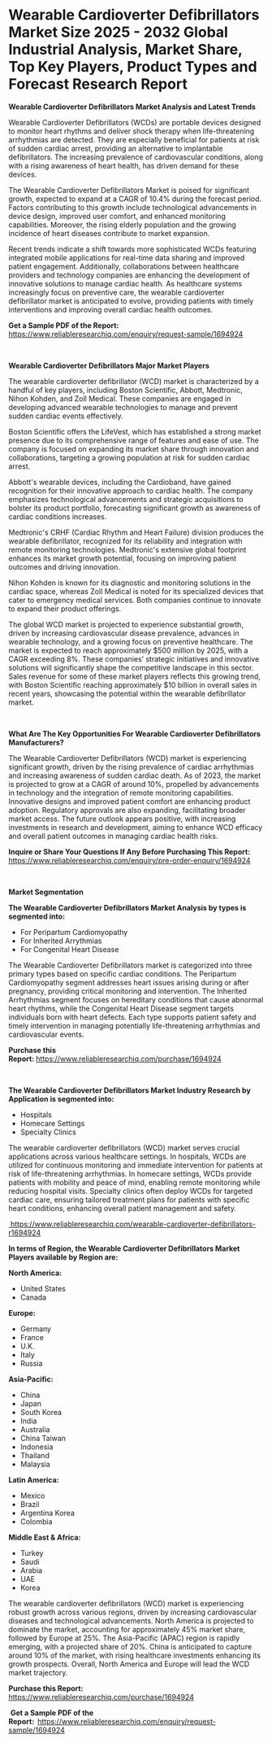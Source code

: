<p><h1>Wearable Cardioverter Defibrillators Market Size 2025 - 2032 Global Industrial Analysis, Market Share, Top Key Players, Product Types and Forecast Research Report</h1></p><p><strong>Wearable Cardioverter Defibrillators Market Analysis and Latest Trends</strong></p>
<p><p>Wearable Cardioverter Defibrillators (WCDs) are portable devices designed to monitor heart rhythms and deliver shock therapy when life-threatening arrhythmias are detected. They are especially beneficial for patients at risk of sudden cardiac arrest, providing an alternative to implantable defibrillators. The increasing prevalence of cardiovascular conditions, along with a rising awareness of heart health, has driven demand for these devices.</p><p>The Wearable Cardioverter Defibrillators Market is poised for significant growth, expected to expand at a CAGR of 10.4% during the forecast period. Factors contributing to this growth include technological advancements in device design, improved user comfort, and enhanced monitoring capabilities. Moreover, the rising elderly population and the growing incidence of heart diseases contribute to market expansion.</p><p>Recent trends indicate a shift towards more sophisticated WCDs featuring integrated mobile applications for real-time data sharing and improved patient engagement. Additionally, collaborations between healthcare providers and technology companies are enhancing the development of innovative solutions to manage cardiac health. As healthcare systems increasingly focus on preventive care, the wearable cardioverter defibrillator market is anticipated to evolve, providing patients with timely interventions and improving overall cardiac health outcomes.</p></p>
<p><strong>Get a Sample PDF of the Report:&nbsp;</strong> <a href="https://www.reliableresearchiq.com/enquiry/request-sample/1694924?utm_campaign=904&utm_medium=2&utm_source=Github&utm_content=ia&utm_term=13042025&utm_id=wearable-cardioverter-defibrillators">https://www.reliableresearchiq.com/enquiry/request-sample/1694924</a></p>
<p>&nbsp;</p>
<p><strong>Wearable Cardioverter Defibrillators Major Market Players</strong></p>
<p><p>The wearable cardioverter defibrillator (WCD) market is characterized by a handful of key players, including Boston Scientific, Abbott, Medtronic, Nihon Kohden, and Zoll Medical. These companies are engaged in developing advanced wearable technologies to manage and prevent sudden cardiac events effectively.</p><p>Boston Scientific offers the LifeVest, which has established a strong market presence due to its comprehensive range of features and ease of use. The company is focused on expanding its market share through innovation and collaborations, targeting a growing population at risk for sudden cardiac arrest.</p><p>Abbott's wearable devices, including the Cardioband, have gained recognition for their innovative approach to cardiac health. The company emphasizes technological advancements and strategic acquisitions to bolster its product portfolio, forecasting significant growth as awareness of cardiac conditions increases.</p><p>Medtronic's CRHF (Cardiac Rhythm and Heart Failure) division produces the wearable defibrillator, recognized for its reliability and integration with remote monitoring technologies. Medtronic's extensive global footprint enhances its market growth potential, focusing on improving patient outcomes and driving innovation.</p><p>Nihon Kohden is known for its diagnostic and monitoring solutions in the cardiac space, whereas Zoll Medical is noted for its specialized devices that cater to emergency medical services. Both companies continue to innovate to expand their product offerings.</p><p>The global WCD market is projected to experience substantial growth, driven by increasing cardiovascular disease prevalence, advances in wearable technology, and a growing focus on preventive healthcare. The market is expected to reach approximately $500 million by 2025, with a CAGR exceeding 8%. These companies’ strategic initiatives and innovative solutions will significantly shape the competitive landscape in this sector. Sales revenue for some of these market players reflects this growing trend, with Boston Scientific reaching approximately $10 billion in overall sales in recent years, showcasing the potential within the wearable defibrillator market.</p></p>
<p>&nbsp;</p>
<p><strong>What Are The Key Opportunities For Wearable Cardioverter Defibrillators Manufacturers?</strong></p>
<p><p>The Wearable Cardioverter Defibrillators (WCD) market is experiencing significant growth, driven by the rising prevalence of cardiac arrhythmias and increasing awareness of sudden cardiac death. As of 2023, the market is projected to grow at a CAGR of around 10%, propelled by advancements in technology and the integration of remote monitoring capabilities. Innovative designs and improved patient comfort are enhancing product adoption. Regulatory approvals are also expanding, facilitating broader market access. The future outlook appears positive, with increasing investments in research and development, aiming to enhance WCD efficacy and overall patient outcomes in managing cardiac health risks.</p></p>
<p><strong>Inquire or Share Your Questions If Any Before Purchasing This Report:</strong> <a href="https://www.reliableresearchiq.com/enquiry/pre-order-enquiry/1694924?utm_campaign=904&utm_medium=2&utm_source=Github&utm_content=ia&utm_term=13042025&utm_id=wearable-cardioverter-defibrillators">https://www.reliableresearchiq.com/enquiry/pre-order-enquiry/1694924</a></p>
<p>&nbsp;</p>
<p><strong>Market Segmentation</strong></p>
<p><strong>The Wearable Cardioverter Defibrillators Market Analysis by types is segmented into:</strong></p>
<p><ul><li>For Peripartum Cardiomyopathy</li><li>For Inherited Arrythmias</li><li>For Congenital Heart Disease</li></ul></p>
<p><p>The Wearable Cardioverter Defibrillators market is categorized into three primary types based on specific cardiac conditions. The Peripartum Cardiomyopathy segment addresses heart issues arising during or after pregnancy, providing critical monitoring and intervention. The Inherited Arrhythmias segment focuses on hereditary conditions that cause abnormal heart rhythms, while the Congenital Heart Disease segment targets individuals born with heart defects. Each type supports patient safety and timely intervention in managing potentially life-threatening arrhythmias and cardiovascular events.</p></p>
<p><strong>Purchase this Report:&nbsp;</strong><a href="https://www.reliableresearchiq.com/purchase/1694924?utm_campaign=904&utm_medium=2&utm_source=Github&utm_content=ia&utm_term=13042025&utm_id=wearable-cardioverter-defibrillators">https://www.reliableresearchiq.com/purchase/1694924</a></p>
<p>&nbsp;</p>
<p><strong>The Wearable Cardioverter Defibrillators Market Industry Research by Application is segmented into:</strong></p>
<p><ul><li>Hospitals</li><li>Homecare Settings</li><li>Specialty Clinics</li></ul></p>
<p><p>The wearable cardioverter defibrillators (WCD) market serves crucial applications across various healthcare settings. In hospitals, WCDs are utilized for continuous monitoring and immediate intervention for patients at risk of life-threatening arrhythmias. In homecare settings, WCDs provide patients with mobility and peace of mind, enabling remote monitoring while reducing hospital visits. Specialty clinics often deploy WCDs for targeted cardiac care, ensuring tailored treatment plans for patients with specific heart conditions, enhancing overall patient management and safety.</p></p>
<p><a href="https://www.reliableresearchiq.com/wearable-cardioverter-defibrillators-r1694924?utm_campaign=904&utm_medium=2&utm_source=Github&utm_content=ia&utm_term=13042025&utm_id=wearable-cardioverter-defibrillators">&nbsp;https://www.reliableresearchiq.com/wearable-cardioverter-defibrillators-r1694924</a></p>
<p><strong>In terms of Region, the Wearable Cardioverter Defibrillators Market Players available by Region are:</strong></p>
<p>
    <p> <strong> North America: </strong>
        <ul>
            <li>United States</li>
            <li>Canada</li>
        </ul>
        </p> 
    <p> <strong> Europe: </strong>
        <ul>
            <li>Germany</li>
            <li>France</li>
            <li>U.K.</li>
            <li>Italy</li>
            <li>Russia</li>
        </ul>
        </p> 
    <p> <strong> Asia-Pacific: </strong>
        <ul>
            <li>China</li>
            <li>Japan</li>
            <li>South Korea</li>
            <li>India</li>
            <li>Australia</li>
            <li>China Taiwan</li>
            <li>Indonesia</li>
            <li>Thailand</li>
            <li>Malaysia</li>
        </ul>
        </p> 
    <p> <strong> Latin America: </strong>
        <ul>
            <li>Mexico</li>
            <li>Brazil</li>
            <li>Argentina Korea</li>
            <li>Colombia</li>
        </ul>
        </p> 
    <p> <strong> Middle East & Africa: </strong>
        <ul>
            <li>Turkey</li>
            <li>Saudi</li>
            <li>Arabia</li>
            <li>UAE</li>
            <li>Korea</li>
        </ul>
    </p>
    </p>
<p><p>The wearable cardioverter defibrillators (WCD) market is experiencing robust growth across various regions, driven by increasing cardiovascular diseases and technological advancements. North America is projected to dominate the market, accounting for approximately 45% market share, followed by Europe at 25%. The Asia-Pacific (APAC) region is rapidly emerging, with a projected share of 20%. China is anticipated to capture around 10% of the market, with rising healthcare investments enhancing its growth prospects. Overall, North America and Europe will lead the WCD market trajectory.</p></p>
<p><strong>Purchase this Report: </strong><a href="https://www.reliableresearchiq.com/purchase/1694924?utm_campaign=904&utm_medium=2&utm_source=Github&utm_content=ia&utm_term=13042025&utm_id=wearable-cardioverter-defibrillators">https://www.reliableresearchiq.com/purchase/1694924</a></p>
<p>&nbsp;<strong>Get a Sample PDF of the Report:&nbsp;&nbsp;</strong><a href="https://www.reliableresearchiq.com/enquiry/request-sample/1694924?utm_campaign=904&utm_medium=2&utm_source=Github&utm_content=ia&utm_term=13042025&utm_id=wearable-cardioverter-defibrillators">https://www.reliableresearchiq.com/enquiry/request-sample/1694924</a></p>
<p><strong></strong></p>
<p><p></p><p></p><p></p></p>